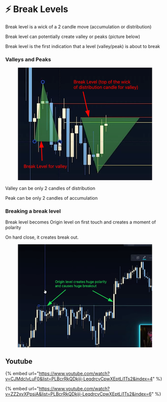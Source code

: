 # ⚡ Break Levels

Break level is a wick of a 2 candle move (accumulation or distribution)&#x20;

Break level can potentially create valley or peaks (picture below)

Break level is the first indication that a level (valley/peak) is about to break

### Valleys and Peaks



<figure><img src="../../.gitbook/assets/image (4) (1) (1) (1) (1) (1).png" alt=""><figcaption></figcaption></figure>

Valley can be only 2 candles of distribution

Peak can be only 2 candles of accumulation



### Breaking a break level

Break level becomes Origin level on first touch and creates a moment of polarity

On hard close, it creates break out.&#x20;

<figure><img src="../../.gitbook/assets/image (12).png" alt=""><figcaption></figcaption></figure>



## Youtube

{% embed url="https://www.youtube.com/watch?v=CJMdclvLuF0&list=PLBcrRkQDkiji-LeqdrcvCpwXEptLi1Ts2&index=4" %}

{% embed url="https://www.youtube.com/watch?v=ZZ2xvXPpsiA&list=PLBcrRkQDkiji-LeqdrcvCpwXEptLi1Ts2&index=6" %}
